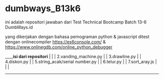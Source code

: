# dumbways_B13k6

ini adalah repositori jawaban dari Test Technical Bootcamp Batch 13-6 DumbWays.id

yang dikerjakan dengan bahasa pemograman python & javascript
ditest dengan onlinecompiler https://es6console.com/ & https://www.onlinegdb.com/online_python_debugger 


 __________________isi dari repositori______________
|                                                   |
|  2.vanding_machine.py                             |
|  3.drawline.py                                    |
|  4.diskon.py                                      |
|  5.string_acak/serial number.py                   |
|  6.telur.py                                       |
|  7.sort_aray.js                                   |
|                                                   |
 ___________________________________________________
